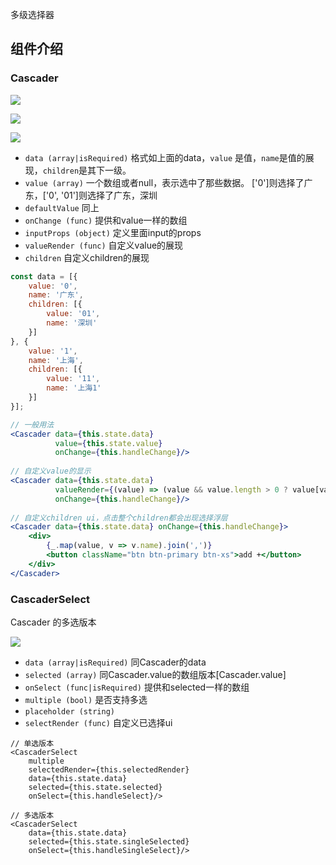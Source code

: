 多级选择器

## 组件介绍

### Cascader

![](http://7xlnio.com1.z0.glb.clouddn.com/16-7-29/76459881.jpg)

![](http://7xlnio.com1.z0.glb.clouddn.com/16-7-29/81385936.jpg)

![](http://7xlnio.com1.z0.glb.clouddn.com/16-7-29/99481028.jpg)

- `data (array|isRequired)` 格式如上面的data，`value` 是值，`name`是值的展现，`children`是其下一级。
- `value (array)` 一个数组或者null，表示选中了那些数据。 ['0']则选择了广东，['0', '01']则选择了广东，深圳
- `defaultValue` 同上
- `onChange (func)` 提供和value一样的数组
- `inputProps (object)` 定义里面input的props
- `valueRender (func)` 自定义value的展现
- `children` 自定义children的展现

```jsx
const data = [{
    value: '0',
    name: '广东',
    children: [{
        value: '01',
        name: '深圳'
    }]
}, {
    value: '1',
    name: '上海',
    children: [{
        value: '11',
        name: '上海1'
    }]
}];

// 一般用法
<Cascader data={this.state.data}
          value={this.state.value}
          onChange={this.handleChange}/>
          
// 自定义value的显示
<Cascader data={this.state.data}
          valueRender={(value) => (value && value.length > 0 ? value[value.length - 1].name : '')}
          onChange={this.handleChange}/>
          
// 自定义children ui，点击整个children都会出现选择浮层
<Cascader data={this.state.data} onChange={this.handleChange}>
    <div>
        {_.map(value, v => v.name).join(',')}
        <button className="btn btn-primary btn-xs">add +</button>
    </div>
</Cascader>
```

### CascaderSelect

Cascader 的多选版本

![](http://7xlnio.com1.z0.glb.clouddn.com/16-7-29/39795249.jpg)

- `data (array|isRequired)` 同Cascader的data
- `selected (array)` 同Cascader.value的数组版本[Cascader.value]
- `onSelect (func|isRequired)` 提供和selected一样的数组
- `multiple (bool)` 是否支持多选
- `placeholder (string)`
- `selectRender (func)` 自定义已选择ui

```
// 单选版本
<CascaderSelect
    multiple
    selectedRender={this.selectedRender}
    data={this.state.data}
    selected={this.state.selected}
    onSelect={this.handleSelect}/>

// 多选版本
<CascaderSelect
    data={this.state.data}
    selected={this.state.singleSelected}
    onSelect={this.handleSingleSelect}/>
```